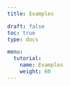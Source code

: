 ```yaml
---
title: Examples

draft: false
toc: true
type: docs

menu:
  tutorial:
    name: Examples
    weight: 60
---
```

